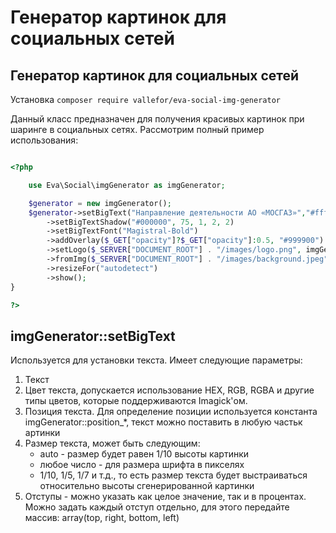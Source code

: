 # Генератор картинок для социальных сетей

## Генератор картинок для социальных сетей
Установка
`
composer require vallefor/eva-social-img-generator
`

Данный класс предназначен для получения красивых картинок при шаринге в социальных сетях. Рассмотрим полный пример использования:

```php

<?php 

    use Eva\Social\imgGenerator as imgGenerator;

	$generator = new imgGenerator();
	$generator->setBigText("Направление деятельности АО «МОСГАЗ»","#ffffff",imgGenerator::position_left_bottom,"auto",'5%')
		->setBigTextShadow("#000000", 75, 1, 2, 2)
		->setBigTextFont("Magistral-Bold")
		->addOverlay($_GET["opacity"]?$_GET["opacity"]:0.5, "#999900")
		->setLogo($_SERVER["DOCUMENT_ROOT"] . "/images/logo.png", imgGenerator::position_left_top, "5%",'auto')
		->fromImg($_SERVER["DOCUMENT_ROOT"] . "/images/background.jpeg")
		->resizeFor("autodetect")
		->show();
}

?>
```

## imgGenerator::setBigText
Используется для установки текста. Имеет следующие параметры:
1. Текст
2. Цвет текста, допускается использование HEX, RGB, RGBA и другие типы цветов, которые поддерживаются Imagick'ом.
3. Позиция текста. Для определение позиции используется константа imgGenerator::position_*, текст можно поставить в любую частьк артинки
4. Размер текста, может быть следующим:
    * auto - размер будет равен 1/10 высоты картинки
    * любое число - для размера шрифта в пикселях
    * 1/10, 1/5, 1/7 и т.д., то есть размер текста будет выстраиваться относительно высоты сгенерированной картинки
5. Отступы - можно указать как целое значение, так и в процентах. Можно задать каждый отступ отдельно, для этого передайте массив: array(top, right, bottom, left)